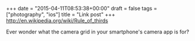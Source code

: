 +++
date = "2015-04-11T08:53:38+00:00"
draft = false
tags = ["photography", "ios"]
title = "Link post"
+++
http://en.wikipedia.org/wiki/Rule_of_thirds

Ever wonder what the camera grid in your smartphone's camera app is for?
